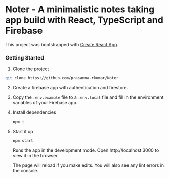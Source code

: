 # Noter - A minimalistic notes taking app build with React, TypeScript and Firebase

This project was bootstrapped with [Create React App](https://github.com/facebook/create-react-app).

### Getting Started


1. Clone the project
```bash
git clone https://github.com/prasanna-rkumar/Noter
```

2. Create a firebase app with authentication and firestore.

3. Copy the `.env.example` file to a `.env.local` file and fill in the environment variables of your Firebase app.

4. Install dependencies

   ```bash
   npm i
   ```

5. Start it up

   ```bash
   npm start
   ```
   Runs the app in the development mode.
   Open http://localhost:3000 to view it in the browser. 
   
   The page will reload if you make edits. 
   You will also see any lint errors in the console.
